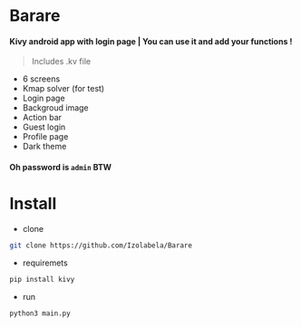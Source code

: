 

# Barare
#### Kivy android app with login page | You can use it and add your functions !
> Includes .kv file

+ 6 screens
+ Kmap solver (for test)
+ Login page
+ Backgroud image
+ Action bar
+ Guest login
+ Profile page
+ Dark theme

#### Oh password is `admin` BTW

# Install
+ clone
```bash
git clone https://github.com/Izolabela/Barare
```
+ requiremets
```bash
pip install kivy
```
+ run
```bash
python3 main.py
```
